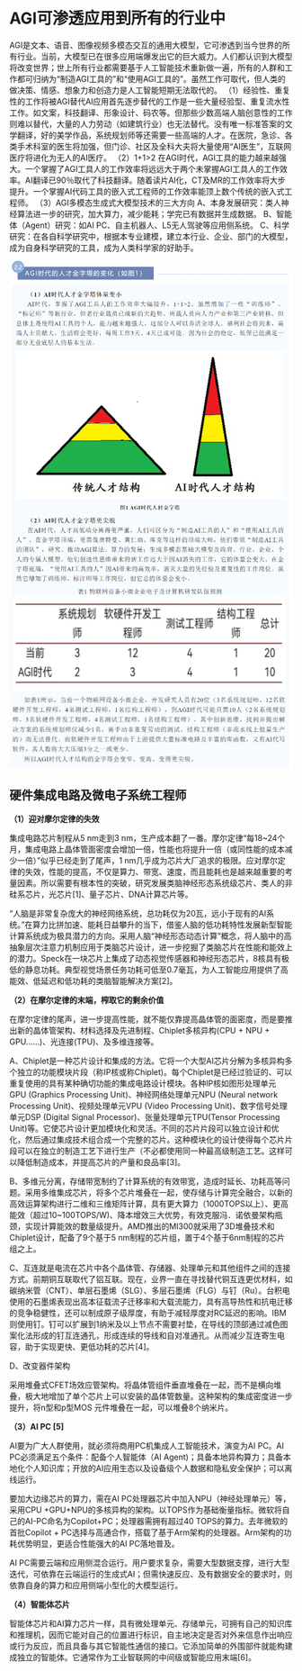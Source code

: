 # AGI可渗透应用到所有的行业中

AGI是文本、语音、图像视频多模态交互的通用大模型，它可渗透到当今世界的所有行业。当前，大模型已在很多应用端爆发出它的巨大威力。人们都认识到大模型将改变世界；世上所有行业都需要基于人工智能技术重新做一遍，所有的人群和工作都可归纳为“制造AGI工具的”和“使用AGI工具的”。虽然工作可取代，但人类的做决策、情感、想象力和创造力是人工智能短期无法取代的。
（1）经验性、重复性的工作将被AGI替代AI应用首先逐步替代的工作是一些大量经验型、重复流水性工作。如文案，科技翻译、形象设计、码农等。但那些少数高端人脑创意性的工作则难以替代，大量的人力劳动（如建筑行业）也无法替代。没有唯一标准答案的文学翻译，好的美学作品，系统规划师等还需要一些高端的人才。在医院，急诊、各类手术科室的医生将加强，但门诊、社区及全科大夫将大量使用“AI医生”，互联网医疗将进化为无人的AI医疗。
（2）1+1>2
在AGI时代，AGI工具的能力越来越强大。一个掌握了AGI工具人的工作效率将远远大于两个未掌握AGI工具人的工作效率。AI翻译已90％取代了科技翻译。随着读片AI化，CT及MR的工作效率将大步提升。一个掌握AI代码工具的嵌入式工程师的工作效率能顶上数个传统的嵌入式工程师。
（3）AGI多模态生成式大模型技术的三大方向
A、本身发展研究：类人神经算法进一步的研究，加大算力，减少能耗；学完已有数据并生成数据。
B、智能体（Agent）研究：如AI PC、自主机器人、L5无人驾驶等应用侧系统。
C、科学研究：在各自科学研究中，根据本专业建模，建立本行业、企业、部门的大模型，成为自身科学研究的工具，成为人类科学家的好助手。

![](../../learning/src/objInfo/assets/Pasted%20image%2020241222155105.png)
![](../../learning/src/objInfo/assets/Pasted%20image%2020241222155121.png)

## 硬件集成电路及微电子系统工程师

**（1）迎对摩尔定律的失效**  

集成电路芯片制程从5 nm走到3 nm，生产成本翻了一番。摩尔定律“每18~24个月，集成电路上晶体管面密度会增加一倍，性能也将提升一倍（或同性能的成本减少一倍）”似乎已经走到了尾声，1 nm几乎成为芯片大厂追求的极限。应对摩尔定律的失效，性能的提高，不仅是算力、带宽、速度，而且能耗也是越来越重要的考量因素。所以需要有根本性的突破，研究发展类脑神经形态系统级芯片、类人的非硅系芯片，光芯片[1]、量子芯片、DNA计算芯片等。  

“人脑是非常复杂庞大的神经网络系统，总功耗仅为20瓦，远小于现有的AI系统。”在算力比拼加速、能耗日益攀升的当下，借鉴人脑的低功耗特性发展新型智能计算系统成为极具潜力的方向。采用人脑“神经形态动态计算”概念，将人脑中的高抽象层次注意力机制应用于类脑芯片设计，进一步挖掘了类脑芯片在性能和能效上的潜力。Speck在一块芯片上集成了动态视觉传感器和神经形态芯片，8核具有极低的静息功耗。典型视觉场景任务功耗可低至0.7毫瓦，为人工智能应用提供了高能效、低延迟和低功耗的类脑智能解决方案[2]。  

**（2）在摩尔定律的末端，榨取它的剩余价值**  

在摩尔定律的尾声，进一步提高性能，就不能仅靠提高晶体管的面密度，而是要推出新的晶体管架构、材料选择及先进制程、Chiplet多核异构(CPU + NPU + GPU……)、光连接(TPU)、及多维连接等。  

A、Chiplet是一种芯片设计和集成的方法。它将一个大型AI芯片分解为多核异构多个独立的功能模块片段（称IP核或称Chiplet)。每个Chiplet是已经过验证的、可以重复使用的具有某种确切功能的集成电路设计模块。各种IP核如图形处理单元GPU (Graphics Processing Unit)、神经网络处理单元NPU (Neural network Processing Unit)、视频处理单元VPU (Video Processing Unit)、数字信号处理单元DSP (Digital Signal Processor)、张量处理单元TPU(Tensor Processing Unit)等。它使芯片设计更加模块化和灵活。不同的芯片片段可以独立设计和优化，然后通过集成技术组合成一个完整的芯片。这种模块化的设计使得每个芯片片段可以在独立的制造工艺下进行生产（不必都使用同一种最高级制造工艺。这样可以降低制造成本，并提高芯片的产量和良品率[3]。  

B、多维元分离，存储带宽制约了计算系统的有效带宽，造成时延长、功耗高等问题。采用多维集成芯片，将多个芯片堆叠在一起，使存储与计算完全融合，以新的高效运算架构进行二维和三维矩阵计算，具有更大算力（1000TOPS以上）、更高能效（超过10~100TOPS/W)、降本增效三大优势，有效克服冯．诺依曼架构瓶颈，实现计算能效的数量级提升。AMD推出的MI300就采用了3D堆叠技术和Chiplet设计，配备了9个基于5 nm制程的芯片组，置于4个基于6nm制程的芯片组之上。  

C、互连就是电流在芯片中各个晶体管、存储器、处理单元和其他组件之间的连接方式。前期铜互联取代了铝互联。现在，业界一直在寻找替代铜互连更优材料，如碳纳米管（CNT）、单层石墨烯（SLG）、多层石墨烯（FLG）与钉（Ru）。台积电使用的石墨烯表现出高本征载流子迁移率和大载流能力，具有高导热性和抗电迁移的竞争稳健性，还可以制成原子级厚度，有助于减轻厚度对RC延迟的影响。IBM则使用钉。钉可以扩展到1纳米及以上节点不需要衬垫，在导线的顶部通过减色图案化法形成的钉互连通孔，形成连续的导线和自对准通孔。从而减少互连寄生电容，助于实现更快、更低功耗的芯片[4]。  

D、改变器件架构  

采用堆叠式CFET场效应管架构。将晶体管组件垂直堆叠在一起，而不是横向堆叠，极大地增加了单个芯片上可以安装的晶体管数量。这种架构的集成密度进一步提升，将n型和p型MOS 元件堆叠在一起，可以堆叠8个纳米片。  

**（3）AI PC [5]**  

AI要为广大人群使用，就必须将商用PC机集成人工智能技术，演变为AI PC。AI PC必须满足五个条件：配备个人智能体（AI Agent)；具备本地异构算力；具备本地化个人知识库；开放的AI应用生态以及设备级个人数据和隐私安全保护；可以离线运行。  

要加大边缘芯片的算力，需在AI PC处理器芯片中加入NPU（神经处理单元）等，采用CPU +GPU+NPU的多核异构的架构。以TOPS作为基础衡量指标。微软将自己的AI-PC命名为Copilot+PC；处理器需拥有超过40 TOPS的算力。去年微软的首批Copilot + PC选择与高通合作，搭载了基于Arm架构的处理器。Arm架构的功耗优势明显，更适合性能强大的AI PC落地普及。  

AI PC需要云端和应用侧混合运行。用户要求复杂，需要大型数据支撑，进行大型迭代，可依靠在云端运行的生成式AI；但需快速反应、及有数据安全的要求时，则依靠自身的算力和应用侧端小型化的大模型运行。  

**（4）智能体芯片**  

智能体芯片和AI算力芯片一样，具有微处理单元、存储单元，可拥有自己的知识库和推理机，因而它能对自己的位置进行标识，自主地决定是否对外来信息作出响应或行为反应，而且具备与其它智能性通信的接口。它添加简单的外围部件就能构建成独立的智能体。它通常作为工业智联网的中间级或智能应用末端[6]。



